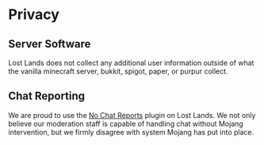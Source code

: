 # Privacy

## Server Software
Lost Lands does not collect any additional user information outside of what the vanilla minecraft server, bukkit, spigot, paper, or purpur collect. 

## Chat Reporting
We are proud to use the [No Chat Reports](https://www.spigotmc.org/resources/no-chat-reports-1-19-1-19-x.102931/) plugin on Lost Lands. We not only believe our moderation staff is capable of handling chat without Mojang intervention, but we firmly disagree with system Mojang has put into place. 